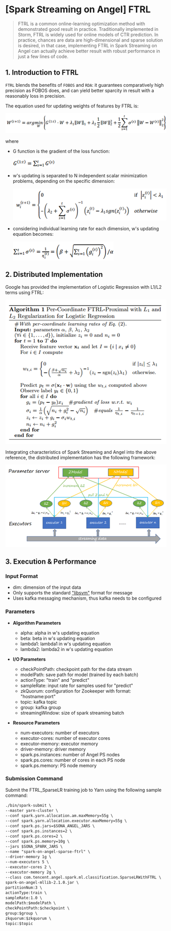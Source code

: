 # [Spark Streaming on Angel] FTRL

>FTRL is a common online-learning optimization method with demonstrated good result in practice. Traditionally implemented in Storm, FTRL is widely used for online models of CTR prediction. In practice, chances are data are high-dimensional and sparse solution is desired, in that case, implementing FTRL in Spark Streaming on Angel can actually achieve better result with robust performance in just a few lines of code.


## 1. Introduction to FTRL

`FTRL` blends the benefits of `FOBOS` and `RDA`: it guarantees comparatively high precision as FOBOS does, and can yield better sparcity in result with a reasonably loss in precision. 

The equation used for updating weights of features by FTRL is:

![](../img/ftrl_lr_w.png)

where

* G function is the gradient of the loss function:

	![](../img/ftrl_lr_g_en.png)

* w's updating is separated to N independent scalar minimization problems, depending on the specific dimension:

	![](../img/ftrl_lr_w_update.png)

* considering individual learning rate for each dimension, w's updating equation becomes:

	![](../img/ftrl_lr_d_t.png)



## 2. Distributed Implementation

Google has provided the implementation of Logistic Regression with L1/L2 terms using FTRL:

![](../img/ftrl_lr_project.png)

Integrating characteristics of Spark Streaming and Angel into the above reference, the distributed implementation has the following framework:

![](../img/ftrl_lr_framework.png)


## 3. Execution & Performance



###  **Input Format**
* dim: dimension of the input data
* Only supports the standard ["libsvm"](./data_format_en.md) format for message 
* Uses kafka messaging mechanism, thus kafka needs to be configured

### **Parameters**

* **Algorithm Parameters**
	* alpha: alpha in w's updating equation 
	* beta: beta in w's updating equation
	* lambda1: lambda1 in w's updating equation
	* lambda2: lambda2 in w's updating equation

* **I/O Parameters**
	 * checkPointPath: checkpoint path for the data stream
	 * modelPath: save path for model (trained by each batch)
	 * actionType: "train" and "predict"
	 * sampleRate: input rate for samples used for "predict"
	 * zkQuorum: configuration for Zookeeper with format: "hostname:port"
	 * topic: kafka topic
	 * group: kafka group
	 * streamingWindow: size of spark streaming batch

* **Resource Parameters**
	* num-executors: number of executors
	* executor-cores: number of executor cores
	* executor-memory: executor memory
	* driver-memory: driver memory
	* spark.ps.instances: number of Angel PS nodes
	* spark.ps.cores: number of cores in each PS node
	* spark.ps.memory: PS node memory

###  **Submission Command**

Submit the FTRL_SparseLR training job to Yarn using the following sample command:

```shell
./bin/spark-submit \
--master yarn-cluster \
--conf spark.yarn.allocation.am.maxMemory=55g \
--conf spark.yarn.allocation.executor.maxMemory=55g \
--conf spark.ps.jars=$SONA_ANGEL_JARS \
--conf spark.ps.instances=2 \
--conf spark.ps.cores=2 \
--conf spark.ps.memory=10g \
--jars $SONA_SPARK_JARS \
--name "spark-on-angel-sparse-ftrl" \
--driver-memory 1g \
--num-executors 5 \
--executor-cores 2 \
--executor-memory 2g \
--class com.tencent.angel.spark.ml.classification.SparseLRWithFTRL \
spark-on-angel-mllib-2.1.0.jar \
partitionNum:3 \
actionType:train \
sampleRate:1.0 \
modelPath:$modelPath \
checkPointPath:$checkpoint \
group:$group \
zkquorum:$zkquorum \
topic:$topic
```

